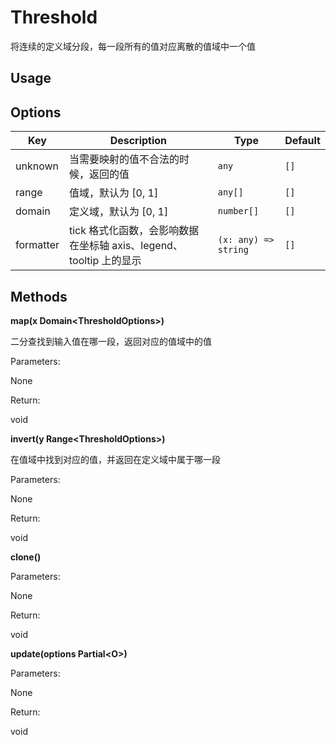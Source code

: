 # Threshold

将连续的定义域分段，每一段所有的值对应离散的值域中一个值

## Usage


## Options

| Key | Description | Type | Default|
| ----| ----------- | -----| -------|
| unknown | 当需要映射的值不合法的时候，返回的值 | <code>any</code> | `[]` |
| range | 值域，默认为 [0, 1] | <code>any[]</code> | `[]` |
| domain | 定义域，默认为 [0, 1] | <code>number[]</code> | `[]` |
| formatter | tick 格式化函数，会影响数据在坐标轴 axis、legend、tooltip 上的显示 | <code>(x: any) => string</code> | `[]` |

## Methods

**map(x Domain&lt;ThresholdOptions&gt;)**

二分查找到输入值在哪一段，返回对应的值域中的值

Parameters:

None

Return:

void 

**invert(y Range&lt;ThresholdOptions&gt;)**

在值域中找到对应的值，并返回在定义域中属于哪一段

Parameters:

None

Return:

void 

**clone()**


Parameters:

None

Return:

void 

**update(options Partial&lt;O&gt;)**


Parameters:

None

Return:

void 

